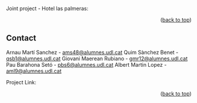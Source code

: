 Joint project - Hotel las palmeras:


<p align="right">(<a href="#readme-top">back to top</a>)</p>

<!-- CONTACT -->
## Contact

Arnau Martí Sanchez - ams48@alumnes.udl.cat
Quim Sànchez Benet - qsb1@alumnes.udl.cat
Giovani Maerean Rubiano - gmr12@alumnes.udl.cat
Pau Barahona Setó - pbs6@alumnes.udl.cat
Albert Martin Lopez - aml9@alumnes.udl.cat

Project Link: 

<p align="right">(<a href="#readme-top">back to top</a>)</p>
